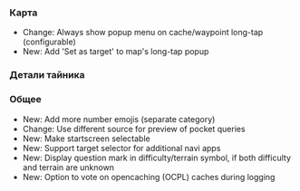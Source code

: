 ### Карта
- Change: Always show popup menu on cache/waypoint long-tap (configurable)
- New: Add 'Set as target' to map's long-tap popup

### Детали тайника

### Общее
- New: Add more number emojis (separate category)
- Change: Use different source for preview of pocket queries
- New: Make startscreen selectable
- New: Support target selector for additional navi apps
- New: Display question mark in difficulty/terrain symbol, if both difficulty and terrain are unknown
- New: Option to vote on opencaching (OCPL) caches during logging
